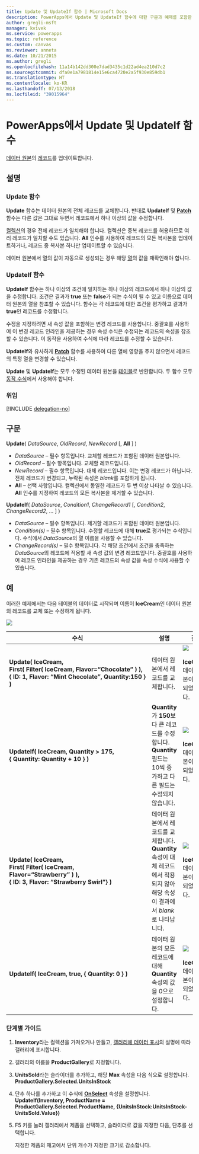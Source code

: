 ```yaml
---
title: Update 및 UpdateIf 함수 | Microsoft Docs
description: PowerApps에서 Update 및 UpdateIf 함수에 대한 구문과 예제를 포함한 참조 정보
author: gregli-msft
manager: kvivek
ms.service: powerapps
ms.topic: reference
ms.custom: canvas
ms.reviewer: anneta
ms.date: 10/21/2015
ms.author: gregli
ms.openlocfilehash: 11a14b142dd300e7dad3435c1d22ad4ea210d7c2
ms.sourcegitcommit: dfa0e1a7981814e15e6ca4720e2a5f930e859db1
ms.translationtype: HT
ms.contentlocale: ko-KR
ms.lasthandoff: 07/13/2018
ms.locfileid: "39015964"
---
```

# <a name="update-and-updateif-functions-in-powerapps"></a>PowerApps에서 Update 및 UpdateIf 함수
[데이터 원본](../working-with-data-sources.md)의 [레코드](../working-with-tables.md#records)를 업데이트합니다.

## <a name="description"></a>설명
### <a name="update-function"></a>Update 함수
**Update** 함수는 데이터 원본의 전체 레코드를 교체합니다. 반대로 **UpdateIf** 및 **[Patch](function-patch.md)** 함수는 다른 값은 그대로 두면서 레코드에서 하나 이상의 값을 수정합니다.

[컬렉션](../working-with-data-sources.md#collections)의 경우 전체 레코드가 일치해야 합니다. 컬렉션은 중복 레코드를 허용하므로 여러 레코드가 일치할 수도 있습니다. **All** 인수를 사용하여 레코드의 모든 복사본을 업데이트하거나, 레코드 중 복사본 하나만 업데이트할 수 있습니다.

데이터 원본에서 열의 값이 자동으로 생성되는 경우 해당 [열](../working-with-tables.md#columns)의 값을 재확인해야 합니다.

### <a name="updateif-function"></a>UpdateIf 함수
**UpdateIf** 함수는 하나 이상의 조건에 일치하는 하나 이상의 레코드에서 하나 이상의 값을 수정합니다. 조건은 결과가 **true** 또는 **false**가 되는 수식이 될 수 있고 이름으로 데이터 원본의 열을 참조할 수 있습니다. 함수는 각 레코드에 대한 조건을 평가하고 결과가 **true**인 레코드를 수정합니다.  

수정을 지정하려면 새 속성 값을 포함하는 변경 레코드를 사용합니다. 중괄호를 사용하여 이 변경 레코드 인라인을 제공하는 경우 속성 수식은 수정되는 레코드의 속성을 참조할 수 있습니다. 이 동작을 사용하여 수식에 따라 레코드를 수정할 수 있습니다.

**UpdateIf**와 유사하게 **[Patch](function-patch.md)** 함수를 사용하여 다른 열에 영향을 주지 않으면서 레코드의 특정 열을 변경할 수 있습니다.

**Update** 및 **UpdateIf**는 모두 수정된 데이터 원본을 [테이블](../working-with-tables.md)로 반환합니다. 두 함수 모두 [동작 수식](../working-with-formulas-in-depth.md)에서 사용해야 합니다.

### <a name="delegation"></a>위임
[!INCLUDE [delegation-no](../../../includes/delegation-no.md)]

## <a name="syntax"></a>구문
**Update**( *DataSource*, *OldRecord*, *NewRecord* [, **All** ] )

* *DataSource* – 필수 항목입니다. 교체할 레코드가 포함된 데이터 원본입니다.
* *OldRecord* – 필수 항목입니다. 교체할 레코드입니다.
* *NewRecord* – 필수 항목입니다. 대체 레코드입니다. 이는 변경 레코드가 아닙니다. 전체 레코드가 변경되고, 누락된 속성은 *blank*를 포함하게 됩니다.
* **All** – 선택 사항입니다. 컬렉션에서 동일한 레코드가 두 번 이상 나타날 수 있습니다. **All** 인수를 지정하여 레코드의 모든 복사본을 제거할 수 있습니다.

**UpdateIf**( *DataSource*, *Condition1*, *ChangeRecord1* [, *Condition2*, *ChangeRecord2*, ... ] )

* *DataSource* – 필수 항목입니다. 제거할 레코드가 포함된 데이터 원본입니다.
* *Condition(s)* – 필수 항목입니다. 수정할 레코드에 대해 **true**로 평가되는 수식입니다.  수식에서 *DataSource*의 열 이름을 사용할 수 있습니다.  
* *ChangeRecord(s)* – 필수 항목입니다.  각 해당 조건에서 조건을 충족하는 *DataSource*의 레코드에 적용할 새 속성 값의 변경 레코드입니다. 중괄호를 사용하여 레코드 인라인을 제공하는 경우 기존 레코드의 속성 값을 속성 수식에 사용할 수 있습니다.

## <a name="examples"></a>예
이러한 예제에서는 다음 테이블의 데이터로 시작되며 이름이 **IceCream**인 데이터 원본의 레코드를 교체 또는 수정하게 됩니다.

![](media/function-update-updateif/icecream.png)

| 수식 | 설명 | 결과 |
| --- | --- | --- |
| **Update(&nbsp;IceCream,<br>First(&nbsp;Filter(&nbsp;IceCream,&nbsp;Flavor=“Chocolate”&nbsp;)&nbsp;), {&nbsp;ID:&nbsp;1,&nbsp;Flavor:&nbsp;“Mint&nbsp;Chocolate”,&nbsp;Quantity:150&nbsp;} )** |데이터 원본에서 레코드를 교체합니다. |<style> img { max-width: none } </style> ![](media/function-update-updateif/icecream-mint.png)<br><br>**IceCream** 데이터 원본이 수정되었습니다. |
| **UpdateIf(&nbsp;IceCream, Quantity > 175, {&nbsp;Quantity:&nbsp;Quantity&nbsp;+&nbsp;10&nbsp;} )** |**Quantity**가 **150**보다 큰 레코드를 수정합니다.  **Quantity** 필드는 10씩 증가하고 다른 필드는 수정되지 않습니다. |![](media/function-update-updateif/icecream-mint-plus10.png)<br><br>**IceCream** 데이터 원본이 수정되었습니다. |
| **Update(&nbsp;IceCream,<br>First(&nbsp;Filter(&nbsp;IceCream, Flavor=“Strawberry”&nbsp;)&nbsp;),<br>{&nbsp;ID:&nbsp;3, Flavor:&nbsp;“Strawberry Swirl”} )** |데이터 원본에서 레코드를 교체합니다. **Quantity** 속성이 대체 레코드에서 적용되지 않아 해당 속성이 결과에서 *blank*로 나타납니다. |![](media/function-update-updateif/icecream-mint-swirl.png)<br><br>**IceCream** 데이터 원본이 수정되었습니다. |
| **UpdateIf(&nbsp;IceCream, true, {&nbsp;Quantity:&nbsp;0&nbsp;} )** |데이터 원본의 모든 레코드에 대해 **Quantity** 속성의 값을 0으로 설정합니다. |![ ](./media/function-update-updateif/icecream-mint-zero.png)<br> <br>**IceCream** 데이터 원본이 수정되었습니다. |

### <a name="step-by-step"></a>단계별 가이드
1. **Inventory**라는 컬렉션을 가져오거나 만들고, [갤러리에 데이터 표시](../show-images-text-gallery-sort-filter.md)의 설명에 따라 갤러리에 표시합니다.
2. 갤러리의 이름을 **ProductGallery**로 지정합니다.
3. **UnitsSold**라는 슬라이더를 추가하고, 해당 **Max** 속성을 다음 식으로 설정합니다.<br>**ProductGallery.Selected.UnitsInStock**
4. 단추 하나를 추가하고 이 수식에 **[OnSelect](../controls/properties-core.md)** 속성을 설정합니다.<br>**UpdateIf(Inventory, ProductName = ProductGallery.Selected.ProductName, {UnitsInStock:UnitsInStock-UnitsSold.Value})**
5. F5 키를 눌러 갤러리에서 제품을 선택하고, 슬라이더로 값을 지정한 다음, 단추를 선택합니다.
   
    지정한 제품의 재고에서 단위 개수가 지정한 크기로 감소합니다.

